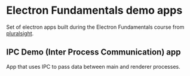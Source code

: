 # Electron Fundamentals demo apps
Set of electron apps built during the Electron Fundamentals course from [pluralsight](https://app.pluralsight.com/library/). 

## IPC Demo (Inter Process Communication) app
App that uses IPC to pass data between main and renderer processes.